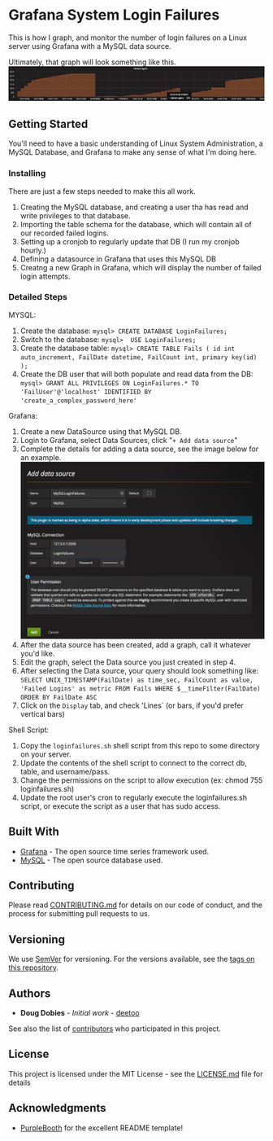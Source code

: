 # Grafana System Login Failures

This is how I graph, and monitor the number of login failures on a Linux server using Grafana with a MySQL data source.

Ultimately, that graph will look something like this.
![](loginfailures.png)

## Getting Started

You'll need to have a basic understanding of Linux System Administration, a MySQL Database, and Grafana to make any sense of what I'm doing here.


### Installing

There are just a few steps needed to make this all work.
1. Creating the MySQL database, and creating a user tha has read and write privileges to that database.
2. Importing the table schema for the database, which will contain all of our recorded failed logins.
3. Setting up a cronjob to regularly update that DB (I run my cronjob hourly.)
4. Defining a datasource in Grafana that uses this MySQL DB
5. Creatng a new Graph in Grafana, which will display the number of failed login attempts.


### Detailed Steps
MYSQL:
1. Create the database: `mysql> CREATE DATABASE LoginFailures;`
2. Switch to the database: `mysql>  USE LoginFailures;`
3. Create the database table: `mysql> CREATE TABLE Fails ( id int auto_increment, FailDate datetime, FailCount int, primary key(id) );`
4. Create the DB user that will both populate and read data from the DB: `mysql> GRANT ALL PRIVILEGES ON LoginFailures.* TO 'FailUser'@'localhost' IDENTIFIED BY 'create_a_complex_password_here'`

Grafana:
1. Create a new DataSource using that MySQL DB.
2. Login to Grafana, select Data Sources, click "`+ Add data source`"
3. Complete the details for adding a data source, see the image below for an example.
![](datasource.png)
4. After the data source has been created, add a graph, call it whatever you'd like.
5. Edit the graph, select the Data source you just created in step 4.
6. After selecting the Data source, your query should look something like:
`SELECT
  UNIX_TIMESTAMP(FailDate) as time_sec,
    FailCount as value,
      'Failed Logins' as metric
      FROM Fails
      WHERE $__timeFilter(FailDate)
      ORDER BY FailDate ASC`
7. Click on the `Display` tab, and check 'Lines` (or bars, if you'd prefer vertical bars)

Shell Script:
1. Copy the `loginfailures.sh` shell script from this repo to some directory on your server.
2. Update the contents of the shell script to connect to the correct db, table, and username/pass.
3. Change the permissions on the script to allow execution (ex: chmod 755 loginfailures.sh)
4. Update the root user's cron to regularly execute the loginfailures.sh script, or execute the script as a user that has sudo access.

## Built With

* [Grafana](http://www.grafana.com) - The open source time series framework used.
* [MySQL](https://dev.mysql.com) - The open source database used.

## Contributing

Please read [CONTRIBUTING.md](https://github.com/deetoo/GrafanaSystemLoginFailures/CONTRIBUTING.md) for details on our code of conduct, and the process for submitting pull requests to us.

## Versioning

We use [SemVer](http://semver.org/) for versioning. For the versions available, see the [tags on this repository](https://github.com/deetoo/GrafanaSystemLoginFailures/tags). 

## Authors

* **Doug Dobies** - *Initial work* - [deetoo](https://github.com/deetoo)

See also the list of [contributors](https://github.com/deetoo/GrafanaSystemLoginFailures/contributors) who participated in this project.

## License

This project is licensed under the MIT License - see the [LICENSE.md](LICENSE.md) file for details

## Acknowledgments

* [PurpleBooth](https://github.com/PurpleBooth) for the excellent README template!

